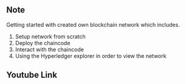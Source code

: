 ## Note 
Getting started with created own blockchain network which includes. 

1. Setup network from scratch 
2. Deploy the chaincode 
3. Interact with the chaincode 
4. Using the Hyperledger explorer in order to view the network 


## Youtube Link
